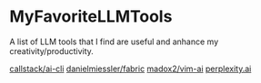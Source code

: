 # MyFavoriteLLMTools

A list of LLM tools that I find are useful and anhance my creativity/productivity.

[callstack/ai-cli](https://github.com/callstack/ai-cli)
[danielmiessler/fabric](https://github.com/danielmiessler/fabric)
[madox2/vim-ai](https://github.com/madox2/vim-ai)
[perplexity.ai](https://perplexity.ai)
